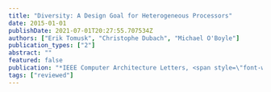 ```yaml
---
title: "Diversity: A Design Goal for Heterogeneous Processors"
date: 2015-01-01
publishDate: 2021-07-01T20:27:55.707534Z
authors: ["Erik Tomusk", "Christophe Dubach", "Michael O'Boyle"]
publication_types: ["2"]
abstract: ""
featured: false
publication: "*IEEE Computer Architecture Letters, <span style=\"font-weight:bold;color:black\">IEEE CAL</span>*"
tags: ["reviewed"]
---
```


